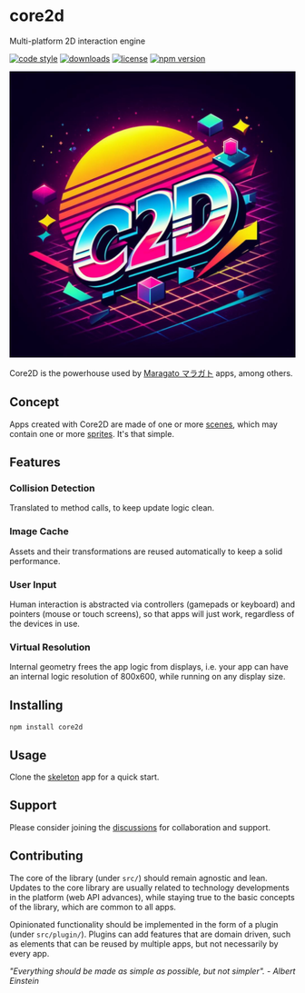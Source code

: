 # core2d
Multi-platform 2D interaction engine

[![code style](https://img.shields.io/badge/code_style-classic-blue.svg)](http://diogoeichert.github.io/eslint-config-classic)
[![downloads](https://img.shields.io/npm/dt/core2d.svg)](https://www.npmjs.com/package/core2d)
[![license](https://img.shields.io/github/license/core2d/core2d.svg)](LICENSE)
[![npm version](https://img.shields.io/npm/v/core2d.svg)](https://www.npmjs.com/package/core2d)

![core2d logo](core2d.png)

Core2D is the powerhouse used by [Maragato マラガト](https://maragato.itch.io) apps, among others.

## Concept
Apps created with Core2D are made of one or more [scenes](src/Scene.mjs), which may contain one or more [sprites](src/Sprite.mjs). It's that simple.

## Features
### Collision Detection
Translated to method calls, to keep update logic clean.
### Image Cache
Assets and their transformations are reused automatically to keep a solid performance.
### User Input
Human interaction is abstracted via controllers (gamepads or keyboard) and pointers (mouse or touch screens), so that apps will just work, regardless of the devices in use.
### Virtual Resolution
Internal geometry frees the app logic from displays, i.e. your app can have an internal logic resolution of 800x600, while running on any display size.

## Installing
```shell
npm install core2d
```

## Usage
Clone the [skeleton](https://github.com/diogoeichert/core2d-skel) app for a quick start.

## Support
Please consider joining the [discussions](https://github.com/core2d/core2d/discussions) for collaboration and support.

## Contributing
The core of the library (under `src/`) should remain agnostic and lean. Updates to the core library are usually related to technology developments in the platform (web API advances), while staying true to the basic concepts of the library, which are common to all apps.

Opinionated functionality should be implemented in the form of a plugin (under `src/plugin/`). Plugins can add features that are domain driven, such as elements that can be reused by multiple apps, but not necessarily by every app.

*"Everything should be made as simple as possible, but not simpler". - Albert Einstein*
